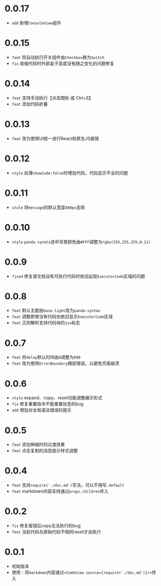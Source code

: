 # 0.0.17
- `add` 新增`ConsoleView`组件

# 0.0.15
- `feat` 将自动执行开关组件由`Checkbox`换为`Switch`
- `fix` 收缩代码时外部盒子高度没有随之变化的问题修复

# 0.0.14
- `feat` 支持手动执行【点击图标 或 Ctrl+S】
- `feat` 添加代码折叠

# 0.0.13
- `feat` 改为使用UI统一进行React和原生JS报错

# 0.0.12
- `style` 处理`showCode:false`时增加代码，代码显示不全的问题

# 0.0.11
- `stule` 将`message`的默认宽度`400px`去除

# 0.0.10
- `style` `panda-synatx`选中背景颜色由`#FFF`调整为`rgba(255,255,255,0.21)`

# 0.0.9
- `fixed` 修复源文档没有可执行代码时依旧出现`ExecutorCode`区域的问题

# 0.0.8
- `feat` 默认主题由`base-light`改为`panda-syntax`
- `feat` 调整即使没有代码也依旧显示`ExecutorCode`区域
- `feat` 正则解析支持代码块的`jsx`标志

# 0.0.7
- `feat` 将`delay`默认时间由`0`调整为`600`
- `feat` 改为使用`ErrorBoundary`捕捉错误，以避免页面崩溃

# 0.0.6
- `style` expand、copy、reset功能调整展示形式
- `fix` 修复重置指令不能重置状态的bug
- `add` 增加对全局语法错误的提示

# 0.0.5
- `feat` 添加伸缩时的过渡效果
- `feat` 点击复制的消息提示样式调整

# 0.0.4
- `feat` 支持`require('./doc.md')`写法，可以不用写`.default`
- `feat` markdown内容支持通过`props.children`传入
    
# 0.0.2
- `fix` 修复报错后copy无法执行的bug
- `feat` 当前代码与原始代码不相同reset才会执行

# 0.0.1
- 初始版本 
- 使用：将`markdown`内容通过`<CodeView source={require('./doc.md')}/>`传入
    

    

